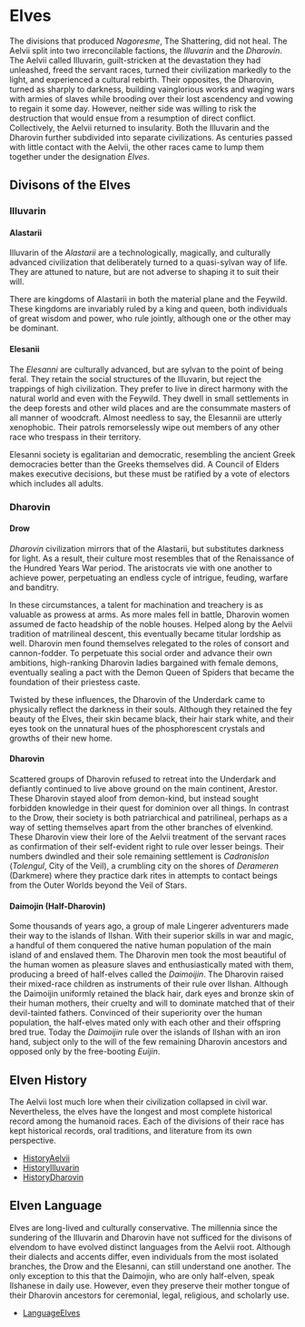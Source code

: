 # Elves

The divisions that produced _Nagoresme_, The Shattering, did not heal. The Aelvii split into two irreconcilable factions, the _Illuvarin_ and the _Dharovin_. The Aelvii called Illuvarin, guilt-stricken at the devastation they had unleashed, freed the servant races, turned their civilization markedly to the light, and experienced a cultural rebirth. Their opposites, the Dharovin, turned as sharply to darkness, building vainglorious works and waging wars with armies of slaves while brooding over their lost ascendency and vowing to regain it some day. However, neither side was willing to risk the destruction that would ensue from a resumption of direct conflict. Collectively, the Aelvii returned to insularity. Both the Illuvarin and the Dharovin further subdivided into separate civilizations. As centuries passed with little contact with the Aelvii, the other races came to lump them together under the designation _Elves_.

## Divisons of the Elves

### Illuvarin

#### Alastarii

Illuvarin of the _Alastarii_ are a technologically, magically, and culturally advanced civilization that deliberately turned to a quasi-sylvan way of life. They are attuned to nature, but are not adverse to shaping it to suit their will.

There are kingdoms of Alastarii in both the material plane and the Feywild. These kingdoms are invariably ruled by a king and queen, both individuals of great wisdom and power, who rule jointly, although one or the other may be dominant.

#### Elesanii

The _Elesanni_ are culturally advanced, but are sylvan to the point of being feral. They retain the social structures of the Illuvarin, but reject the trappings of high civilization. They prefer to live in direct harmony with the natural world and even with the Feywild. They dwell in small settlements in the deep forests and other wild places and are the consummate masters of all manner of woodcraft. Almost needless to say, the Elesannii are utterly xenophobic. Their patrols remorselessly wipe out members of any other race who trespass in their territory.

Elesanni society is egalitarian and democratic, resembling the ancient Greek democracies better than the Greeks themselves did. A Council of Elders makes executive decisions, but these must be ratified by a vote of electors which includes all adults.

### Dharovin

#### Drow

_Dharovin_ civilization mirrors that of the Alastarii, but substitutes darkness for light. As a result, their culture most resembles that of the Renaissance of the Hundred Years War period. The aristocrats vie with one another to achieve power, perpetuating an endless cycle of intrigue, feuding, warfare and banditry.

In these circumstances, a talent for machination and treachery is as valuable as prowess at arms. As more males fell in battle, Dharovin women assumed de facto headship of the noble houses. Helped along by the Aelvii tradition of matrilineal descent, this eventually became titular lordship as well. Dharovin men found themselves relegated to the roles of consort and cannon-fodder. To perpetuate this social order and advance their own ambitions, high-ranking Dharovin ladies bargained with female demons, eventually sealing a pact with the Demon Queen of Spiders that became the foundation of their priestess caste.

Twisted by these influences, the Dharovin of the Underdark came to physically reflect the darkness in their souls. Although they retained the fey beauty of the Elves, their skin became black, their hair stark white, and their eyes took on the unnatural hues of the phosphorescent crystals and growths of their new home.

#### Dharovin

Scattered groups of Dharovin refused to retreat into the Underdark and defiantly continued to live above ground on the main continent, Arestor. These Dharovin stayed aloof from demon-kind, but instead sought forbidden knowledge in their quest for dominion over all things. In contrast to the Drow, their society is both patriarchical and patrilineal, perhaps as a way of setting themselves apart from the other branches of elvenkind. These Dharovin view their lore of the Aelvii treatment of the servant races as confirmation of their self-evident right to rule over lesser beings. Their numbers dwindled and their sole remaining settlement is _Cadranislon_ (_Tolengul_, City of the Veil), a crumbling city on the shores of _Derameren_ (Darkmere) where they practice dark rites in attempts to contact beings from the Outer Worlds beyond the Veil of Stars.

#### Daimojin (Half-Dharovin)

Some thousands of years ago, a group of male Lingerer adventurers made their way to the islands of Ilshan. With their superior skills in war and magic, a handful of them conquered the native human population of the main island of and enslaved them. The Dharovin men took the most beautiful of the human women as pleasure slaves and enthusiastically mated with them, producing a breed of half-elves called the _Daimoijin_. The Dharovin raised their mixed-race children as instruments of their rule over Ilshan. Although the Daimoijin uniformly retained the black hair, dark eyes and bronze skin of their human mothers, their cruelty and will to dominate matched that of their devil-tainted fathers. Convinced of their superiority over the human population, the half-elves mated only with each other and their offspring bred true. Today the _Daimoijin_ rule over the islands of Ilshan with an iron hand, subject only to the will of the few remaining Dharovin ancestors and opposed only by the free-booting _Euijin_.

## Elven History

The Aelvii lost much lore when their civilization collapsed in civil war. Nevertheless, the elves have the longest and most complete historical record among the humanoid races. Each of the divisions of their race has kept historical records, oral traditions, and literature from its own perspective.

* [HistoryAelvii](HistoryAelvii.md)
* [HistoryIlluvarin](HistoryIlluvarin.md)
* [HistoryDharovin](HistoryDharovin.md)

## Elven Language

Elves are long-lived and culturally conservative. The millennia since the sundering of the Illuvarin and Dharovin have not sufficed for the divisons of elvendom to have evolved distinct languages from the Aelvii root. Although their dialects and accents differ, even individuals from the most isolated branches, the Drow and the Elesanni, can still understand one another. The only exception to this that the Daimojin, who are only half-elven, speak Ilshanese in daily use. However, even they preserve their mother tongue of their Dharovin ancestors for ceremonial, legal, religious, and scholarly use.

* [LanguageElves](LanguageElves.md)
